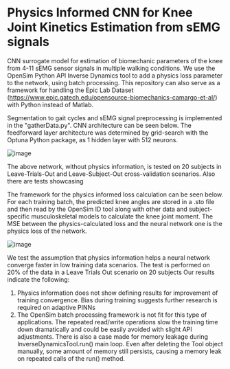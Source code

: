 # Physics Informed CNN for Knee Joint Kinetics Estimation from sEMG signals
 CNN surrogate model for estimation of biomechanic parameters of the knee from 4-11 sEMG sensor signals in multiple walking conditions. We use the OpenSim Python API Inverse Dynamics tool to add a physics loss parameter to the network, using batch processing. This repository can also serve as a framework for handling the Epic Lab Dataset (https://www.epic.gatech.edu/opensource-biomechanics-camargo-et-al/) with Python instead of Matlab.

Segmentation to gait cycles and sEMG signal preprocessing is implemented in the "gatherData.py".
CNN architecture can be seen below. The feedforward layer architecture was determined by grid-search with the Optuna Python package, as 1 hidden layer with 512 neurons.

![image](https://github.com/petrakisgeo/Physics-Informed-CNN-for-Knee-Joint-Kinetics-Estimation-from-sEMG-signals/assets/117226445/e9034fee-7196-4e49-8705-b9cdf464cdea)



The above network, without physics information, is tested on 20 subjects in Leave-Trials-Out and Leave-Subject-Out cross-validation scenarios. Also there are tests showcasing 

The framework for the physics informed loss calculation can be seen below. For each training batch, the predicted knee angles are stored in a .sto file and then read by the OpenSim ID tool along with other data and subject-specific musculoskeletal models to calculate the knee joint moment. The MSE between the physics-calculated loss and the neural network one is the physics loss of the network.

![image](https://github.com/petrakisgeo/Physics-Informed-CNN-for-Knee-Joint-Kinetics-Estimation-from-sEMG-signals/assets/117226445/7f2af54d-0966-4cac-9ee9-a53d536cf2d5)

We test the assumption that physics information helps a neural network converge faster in low training data scenarios. The test is performed on 20% of the data in a Leave Trials Out scenario on 20 subjects
Our results indicate the following:
 1. Physics information does not show defining results for improvement of training convergence. Bias during training suggests further research is required on adaptive PINNs
 2. The OpenSim batch processing framework is not fit for this type of applications. The repeated read/write operations slow the training time down dramatically and could be easily avoided with slight API adjustments. There is also a case made for memory leakage during InverseDynamicsTool.run() main loop. Even after deleting the Tool object manually, some amount of memory still persists, causing a memory leak on repeated calls of the run() method.
